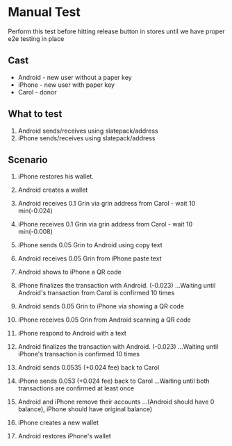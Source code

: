 # Manual Test

Perform this test before hitting release button in stores until we have proper e2e testing in place

## Cast

- Android - new user without a paper key
- iPhone - new user with paper key
- Carol - donor

## What to test

1. Android sends/receives using slatepack/address
2. iPhone sends/receives using slatepack/address

## Scenario

1. iPhone restores his wallet.
2. Android creates a wallet
3. Android receives 0.1 Grin via grin address from Carol - wait 10 min(-0.024)
4. iPhone receives 0.1 Grin via grin address from Carol - wait 10 min(-0.008)

5. iPhone sends 0.05 Grin to Android using copy text
6. Android receives 0.05 Grin from iPhone paste text
7. Android shows to iPhone a QR code
8. iPhone finalizes the transaction with Android. (-0.023)
   ...Waiting until Android's transaction from Carol is confirmed 10 times

9. Android sends 0.05 Grin to iPhone via showing a QR code
10. iPhone receives 0.05 Grin from Android scanning a QR code
11. iPhone respond to Android with a text
12. Android finalizes the transaction with Android. (-0.023)
    ...Waiting until iPhone's transaction is confirmed 10 times

13. Android sends 0.0535 (+0.024 fee) back to Carol
14. iPhone sends 0.053 (+0.024 fee) back to Carol
    ...Waiting until both transactions are confirmed at least once

15. Android and iPhone remove their accounts
    ...(Android should have 0 balance), iPhone should have original balance)
16. iPhone creates a new wallet
17. Android restores iPhone's wallet
